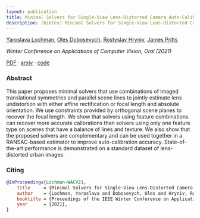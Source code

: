 ```yaml
---
layout: publication
title: Minimal Solvers for Single-View Lens-Distorted Camera Auto-Calibration
description: (bibtex) Minimal Solvers for Single-View Lens-Distorted Camera Auto-Calibration
---
```


[Yaroslava Lochman][ylochman], [Oles Dobosevych][odobosevych], [Rostyslav Hryniv][rhryniv], [James Pritts][jbpritts] 

*Winter Conference on Applications of Computer Vision, Oral (2021)*

[PDF][wacv21-arxiv-pdf] · [arxiv][wacv21-arxiv] · [code][autocalib]

### Abstract
This paper proposes minimal solvers that use combinations of imaged translational symmetries and parallel scene lines to jointly estimate lens undistortion with either affine rectification or focal length and absolute orientation. We use constraints provided by orthogonal scene planes to recover the focal length. We show that solvers using feature combinations can recover more accurate calibrations than solvers using only one feature type on scenes that have a balance of lines and texture. We also show that the proposed solvers are complementary and can be used together in a RANSAC-based estimator to improve auto-calibration accuracy. State-of-the-art performance is demonstrated on a standard dataset of lens-distorted urban images.


### Citing
```bibtex
@InProceedings{Lochman-WACV21,
    title     = {Minimal Solvers for Single-View Lens-Distorted Camera Auto-Calibration},
    author    = {Lochman, Yaroslava and Dobosevych, Oles and Hryniv, Rostyslav and Pritts, James},
    booktitle = {Proceedings of the IEEE Winter Conference on Applications of Computer Vision},
    year      = {2021},
}
```

[wacv21-arxiv]: https://arxiv.org/abs/2011.08988
[wacv21-arxiv-pdf]: https://arxiv.org/pdf/2011.08988.pdf
[autocalib]: https://github.com/ucuapps/single-view-autocalib

[ylochman]: https://scholar.google.com/citations?user=9tfA7cMAAAAJ
[jbpritts]: https://scholar.google.com/citations?user=fvTKAEUAAAAJ
[odobosevych]: https://scholar.google.com/citations?user=Zg-YKKQAAAAJ
[rhryniv]: https://scholar.google.com/citations?user=VqhpE1QAAAAJ